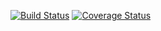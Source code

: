 [![Build Status](https://travis-ci.org/makevertti/ohtu-viikko1.svg?branch=master)](https://travis-ci.org/makevertti/ohtu-viikko1) [![Coverage Status](https://coveralls.io/repos/github/makevertti/ohtu-viikko1/badge.svg?branch=master)](https://coveralls.io/github/makevertti/ohtu-viikko1?branch=master)